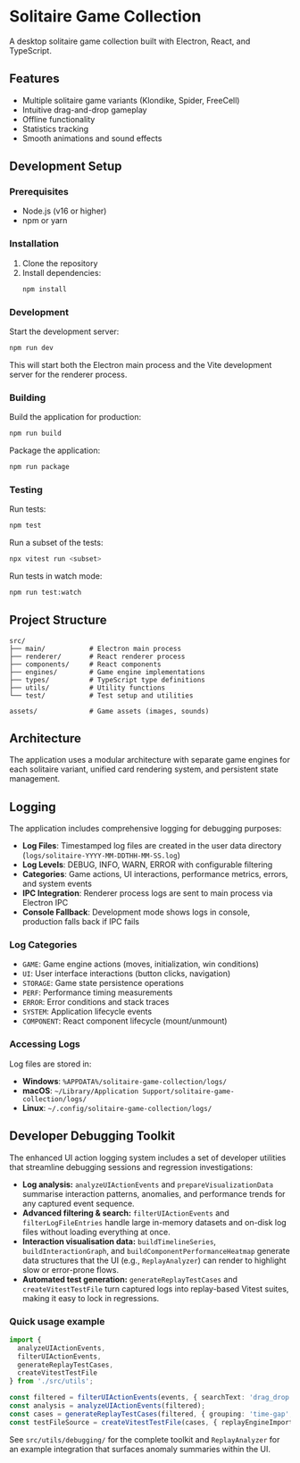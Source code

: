 # Solitaire Game Collection

A desktop solitaire game collection built with Electron, React, and TypeScript.

## Features

- Multiple solitaire game variants (Klondike, Spider, FreeCell)
- Intuitive drag-and-drop gameplay
- Offline functionality
- Statistics tracking
- Smooth animations and sound effects

## Development Setup

### Prerequisites

- Node.js (v16 or higher)
- npm or yarn

### Installation

1. Clone the repository
2. Install dependencies:
   ```bash
   npm install
   ```

### Development

Start the development server:
```bash
npm run dev
```

This will start both the Electron main process and the Vite development server for the renderer process.

### Building

Build the application for production:
```bash
npm run build
```

Package the application:
```bash
npm run package
```

### Testing

Run tests:
```bash
npm test
```

Run a subset of the tests:
```powershell
npx vitest run <subset>
```

Run tests in watch mode:
```bash
npm run test:watch
```

## Project Structure

```
src/
├── main/           # Electron main process
├── renderer/       # React renderer process
├── components/     # React components
├── engines/        # Game engine implementations
├── types/          # TypeScript type definitions
├── utils/          # Utility functions
└── test/           # Test setup and utilities

assets/             # Game assets (images, sounds)
```

## Architecture

The application uses a modular architecture with separate game engines for each solitaire variant, unified card rendering system, and persistent state management.

## Logging

The application includes comprehensive logging for debugging purposes:

- **Log Files**: Timestamped log files are created in the user data directory (`logs/solitaire-YYYY-MM-DDTHH-MM-SS.log`)
- **Log Levels**: DEBUG, INFO, WARN, ERROR with configurable filtering
- **Categories**: Game actions, UI interactions, performance metrics, errors, and system events
- **IPC Integration**: Renderer process logs are sent to main process via Electron IPC
- **Console Fallback**: Development mode shows logs in console, production falls back if IPC fails

### Log Categories

- `GAME`: Game engine actions (moves, initialization, win conditions)
- `UI`: User interface interactions (button clicks, navigation)
- `STORAGE`: Game state persistence operations
- `PERF`: Performance timing measurements
- `ERROR`: Error conditions and stack traces
- `SYSTEM`: Application lifecycle events
- `COMPONENT`: React component lifecycle (mount/unmount)

### Accessing Logs

Log files are stored in:
- **Windows**: `%APPDATA%/solitaire-game-collection/logs/`
- **macOS**: `~/Library/Application Support/solitaire-game-collection/logs/`
- **Linux**: `~/.config/solitaire-game-collection/logs/`

## Developer Debugging Toolkit

The enhanced UI action logging system includes a set of developer utilities that streamline debugging sessions and regression investigations:

- **Log analysis:** `analyzeUIActionEvents` and `prepareVisualizationData` summarise interaction patterns, anomalies, and performance trends for any captured event sequence.
- **Advanced filtering & search:** `filterUIActionEvents` and `filterLogFileEntries` handle large in-memory datasets and on-disk log files without loading everything at once.
- **Interaction visualisation data:** `buildTimelineSeries`, `buildInteractionGraph`, and `buildComponentPerformanceHeatmap` generate data structures that the UI (e.g., `ReplayAnalyzer`) can render to highlight slow or error-prone flows.
- **Automated test generation:** `generateReplayTestCases` and `createVitestTestFile` turn captured logs into replay-based Vitest suites, making it easy to lock in regressions.

### Quick usage example

```ts
import {
  analyzeUIActionEvents,
  filterUIActionEvents,
  generateReplayTestCases,
  createVitestTestFile
} from './src/utils';

const filtered = filterUIActionEvents(events, { searchText: 'drag_drop', performanceAboveMs: 120 });
const analysis = analyzeUIActionEvents(filtered);
const cases = generateReplayTestCases(filtered, { grouping: 'time-gap', timeGapThresholdMs: 5000 });
const testFileSource = createVitestTestFile(cases, { replayEngineImportPath: '../utils/UIActionReplayEngine' });
```

See `src/utils/debugging/` for the complete toolkit and `ReplayAnalyzer` for an example integration that surfaces anomaly summaries within the UI.



